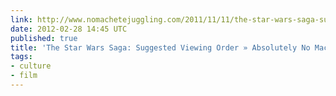 ```yaml
---
link: http://www.nomachetejuggling.com/2011/11/11/the-star-wars-saga-suggested-viewing-order/
date: 2012-02-28 14:45 UTC
published: true
title: 'The Star Wars Saga: Suggested Viewing Order » Absolutely No Machete Juggling'
tags:
- culture
- film
---
```



